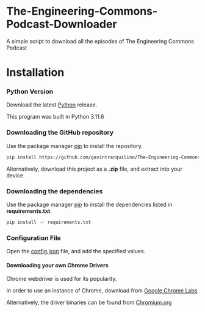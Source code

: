 # The-Engineering-Commons-Podcast-Downloader
A simple script to download all the episodes of The Engineering Commons Podcast

# Installation

### Python Version
Download the latest [Python](https://www.python.org/downloads/) release.

This program was built in Python 3.11.6

### Downloading the GitHub repository
Use the package manager [pip](https://pip.pypa.io/en/stable/) to install the repository.

```bash
pip install https://github.com/gavintranquilino/The-Engineering-Commons-Podcast-Downloader
```

Alternatively, download this project as a **.zip** file, and extract into your device.

### Downloading the dependencies
Use the package manager [pip](https://pip.pypa.io/en/stable/) to install the dependencies listed in **requirements.txt**.

```bash
pip install -r requirements.txt
```

### Configuration File
Open the [config.json](./config.json) file, and add the specified values.

#### Downloading your own Chrome Drivers

Chrome webdriver is used for its popularity.

In order to use an instance of Chrome, download from [Google Chrome Labs](https://googlechromelabs.github.io/chrome-for-testing/)

Alternatively, the driver binaries can be found from [Chromium.org](https://sites.google.com/chromium.org/driver/)




